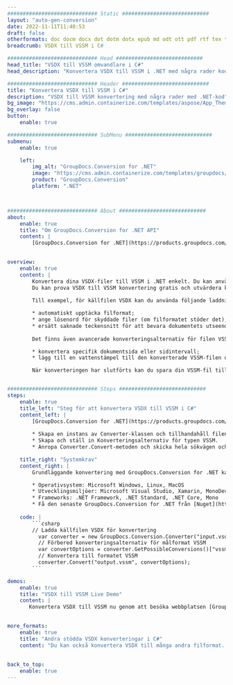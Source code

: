 ```yaml
---
############################# Static ############################
layout: "auto-gen-conversion"
date: 2022-11-11T11:40:53
draft: false
otherformats: doc docm docx dot dotm dotx epub md odt ott pdf rtf tex txt vdx vsdm vsdx vssm vssx vstm vstx vsx vtx xps
breadcrumb: VSDX till VSSM i C#

############################# Head ############################
head_title: "VSDX till VSSM omvandlare i C#"
head_description: "Konvertera VSDX till VSSM i .NET med några rader kod. Använd GroupDocs Document Conversion API för att konvertera över 160 filformat."

############################# Header ############################
title: "Konvertera VSDX till VSSM i C#"
description: "VSDX till VSSM konvertering med några rader med .NET-kod"
bg_image: "https://cms.admin.containerize.com/templates/aspose/App_Themes/V3/images/bg/header1.png"
bg_overlay: false
button:
    enable: true

############################# SubMenu ############################
submenu:
    enable: true

    left:
        img_alt: "GroupDocs.Conversion for .NET"
        image: "https://cms.admin.containerize.com/templates/groupdocs/images/product-logos/90x90-noborder/groupdocs-conversion-net.png"
        product: "GroupDocs.Conversion"
        platform: ".NET"



############################# About ############################
about:
    enable: true
    title: "Om GroupDocs.Conversion for .NET API"
    content: |
        [GroupDocs.Conversion for .NET](https://products.groupdocs.com/conversion/net/) kan användas för att konvertera Microsoft Word, Excel, PowerPoint, PDF, Visio och andra format. GroupDocs.Conversion är ett fristående API som är lämpligt för back-end och interna system där hög prestanda krävs. Det beror inte på någon programvara som Microsoft eller Open Office.
    

overview:
    enable: true
    content: |
        Konvertera dina VSDX-filer till VSSM i .NET enkelt. Du kan använda bara ett par C# kodrader i valfri plattform som du vill, som - Windows, Linux, macOS.
        Du kan prova VSDX till VSSM konvertering gratis och utvärdera konverteringsresultatens kvalitet. Tillsammans med enkla filkonverteringsscenarier kan du prova mer avancerade alternativ för att ladda källfilen VSDX och för att spara resultatet VSSM. 
        
        Till exempel, för källfilen VSDX kan du använda följande laddningsalternativ:

        * automatiskt upptäcka filformat;
        * ange lösenord för skyddade filer (om filformatet stöder det);
        * ersätt saknade teckensnitt för att bevara dokumentets utseende.
        
        Det finns även avancerade konverteringsalternativ för filen VSSM:

        * konvertera specifik dokumentsida eller sidintervall;
        * lägg till en vattenstämpel till den konverterade VSSM-filen och många fler.

        När konverteringen har slutförts kan du spara din VSSM-fil till den lokala filsökvägen eller någon tredje parts lagring som FTP, Amazon S3, Google Drive, Dropbox etc. Observera - för att konvertera VSDX till {{ TO}} det finns inget behov av någon ytterligare programvara installerad - som MS Office, Open Office, Adobe Acrobat Reader etc.


############################# Steps ############################
steps:
    enable: true
    title_left: "Steg för att konvertera VSDX till VSSM i C#"
    content_left: |
        [GroupDocs.Conversion for .NET](https://products.groupdocs.com/conversion/net/) gör det enkelt för utvecklare att konvertera en VSDX-fil till VSSM med några rader kod.
        
        * Skapa en instans av Converter-klassen och tillhandahåll filen VSDX med den fullständiga sökvägen
        * Skapa och ställ in Konverteringsalternativ för typen VSSM.
        * Anropa Converter.Convert-metoden och skicka hela sökvägen och formatet (VSSM) som en parameter

    title_right: "Systemkrav"
    content_right: |
        Grundläggande konvertering med GroupDocs.Conversion for .NET kan göras med bara några enkla steg. Våra API:er stöds på alla större plattformar och operativsystem. Innan du kör koden nedan, se till att du har följande förutsättningar installerade på ditt system.

        * Operativsystem: Microsoft Windows, Linux, MacOS
        * Utvecklingsmiljöer: Microsoft Visual Studio, Xamarin, MonoDevelop
        * Frameworks: .NET Framework, .NET Standard, .NET Core, Mono
        * Få den senaste GroupDocs.Conversion for .NET från [Nuget](https://www.nuget.org/packages/groupdocs.conversion)
         
    code: |
        ```csharp    
        // Ladda källfilen VSDX för konvertering
          var converter = new GroupDocs.Conversion.Converter("input.vsdx");
          // Förbered konverteringsalternativ för målformat VSSM
          var convertOptions = converter.GetPossibleConversions()["vssm"].ConvertOptions;
          // Konvertera till formatet VSSM
          converter.Convert("output.vssm", convertOptions);
        ```

demos:
    enable: true
    title: "VSDX till VSSM Live Demo"
    content: |
       Konvertera VSDX till VSSM nu genom att besöka webbplatsen [GroupDocs.Conversion App](https://products.groupdocs.app/conversion/family). Onlinedemo har följande fördelar
          

more_formats:
    enable: true
    title: "Andra stödda VSDX konverteringar i C#"
    content: "Du kan också konvertera VSDX till många andra filformat. Se listan nedan."
       
       
back_to_top:
    enable: true
---
```

